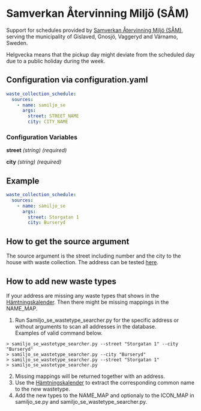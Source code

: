 # Samverkan Återvinning Miljö (SÅM)

Support for schedules provided by [Samverkan Återvinning Miljö (SÅM)](https://samiljo.se/avfallshamtning/hamtningskalender/), serving the municipality of Gislaved, Gnosjö, Vaggeryd and Värnamo, Sweden. 

Helgvecka means that the pickup day might deviate from the scheduled day due to a public holiday during the week.

## Configuration via configuration.yaml

```yaml
waste_collection_schedule:
  sources:
    - name: samiljo_se
      args:
        street: STREET_NAME
        city: CITY_NAME
```

### Configuration Variables

**street**
*(string) (required)*

**city**
*(string) (required)*

## Example

```yaml
waste_collection_schedule:
  sources:
    - name: samiljo_se
      args:
        street: Storgatan 1
        city: Burseryd
```


## How to get the source argument

The source argument is the street including number and the city to the house with waste collection.
The address can be tested [here](https://samiljo.se/avfallshamtning/hamtningskalender/).

## How to add new waste types

If your address are missing any waste types that shows in the [Hämtningskalender](https://samiljo.se/avfallshamtning/hamtningskalender/). Then there might be missing mappings in the NAME_MAP. 
1. Run Samiljo_se_wastetype_searcher.py for the specific address or without arguments to scan all addresses in the database.  <br />
Examples of valid command below.
```shell
> samiljo_se_wastetype_searcher.py --street "Storgatan 1" --city "Burseryd"
> samiljo_se_wastetype_searcher.py --city "Burseryd"
> samiljo_se_wastetype_searcher.py --street "Storgatan 1"
> samiljo_se_wastetype_searcher.py
```
2. Missing mappings will be returned together with an address.
3. Use the [Hämtningskalender](https://samiljo.se/avfallshamtning/hamtningskalender/) to extract the corresponding common name to the new wastetype.
4. Add the new types to the NAME_MAP and optionaly to the ICON_MAP in samiljo_se.py and samiljo_se_wastetype_searcher.py.
